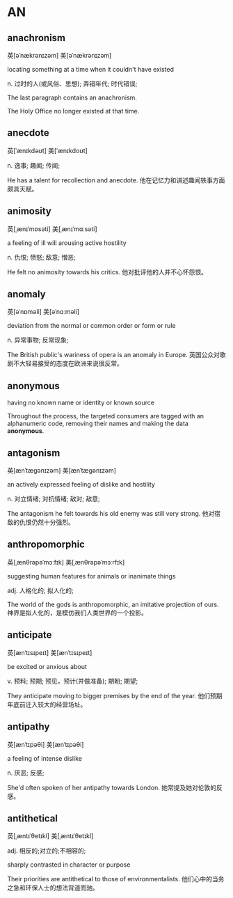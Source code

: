 # AN

## anachronism

英\[əˈnækrənɪzəm\] 美\[əˈnækrənɪzəm\]

locating something at a time when it couldn't have existed

n. 过时的人\(或风俗、思想\); 弄错年代; 时代错误; 

The last paragraph contains an anachronism. 

The Holy Office no longer existed at that time.

## anecdote

英\[ˈænɪkdəʊt\] 美\[ˈænɪkdoʊt\] 

n. 逸事; 趣闻; 传闻; 

He has a talent for recollection and anecdote. 他在记忆力和讲述趣闻轶事方面颇具天赋。

## animosity 

英\[ˌænɪˈmɒsəti\] 美\[ˌænɪˈmɑːsəti\]

a feeling of ill will arousing active hostility

n. 仇恨; 愤怒; 敌意; 憎恶; 

He felt no animosity towards his critics. 他对批评他的人并不心怀怨恨。

## anomaly

英\[əˈnɒməli\] 美\[əˈnɑːməli\]

deviation from the normal or common order or form or rule

n. 异常事物; 反常现象; 

The British public's wariness of opera is an anomaly in Europe. 英国公众对歌剧不大轻易接受的态度在欧洲来说很反常。

## anonymous

having no known name or identity or known source

Throughout the process, the targeted consumers are tagged with an alphanumeric code, removing their names and making the data **anonymous**.

## antagonism

英\[ænˈtæɡənɪzəm\] 美\[ænˈtæɡənɪzəm\]

an actively expressed feeling of dislike and hostility

n. 对立情绪; 对抗情绪; 敌对; 敌意;

 The antagonism he felt towards his old enemy was still very strong. 他对宿敌的仇恨仍然十分强烈。

## anthropomorphic

英\[ˌænθrəpəˈmɔːfɪk\] 美\[ˌænθrəpəˈmɔːrfɪk\]

suggesting human features for animals or inanimate things

adj. 人格化的; 拟人化的;

 The world of the gods is anthropomorphic, an imitative projection of ours. 神界是拟人化的，是模仿我们人类世界的一个投影。

## anticipate

英\[ænˈtɪsɪpeɪt\] 美\[ænˈtɪsɪpeɪt\]

be excited or anxious about

v. 预料; 预期; 预见，预计\(并做准备\); 期盼; 期望; 

They anticipate moving to bigger premises by the end of the year. 他们预期年底前迁入较大的经营场址。

## antipathy

英\[ænˈtɪpəθi\] 美\[ænˈtɪpəθi\]

a feeling of intense dislike

n. 厌恶; 反感; 

She'd often spoken of her antipathy towards London. 她常提及她对伦敦的反感。

## antithetical

英\[ˌæntɪˈθetɪkl\] 美\[ˌæntɪˈθetɪkl\] 

adj. 相反的;对立的;不相容的;

sharply contrasted in character or purpose

Their priorities are antithetical to those of environmentalists. 他们心中的当务之急和环保人士的想法背道而驰。

